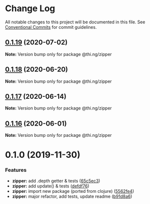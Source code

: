 # Change Log

All notable changes to this project will be documented in this file.
See [Conventional Commits](https://conventionalcommits.org) for commit guidelines.

## [0.1.19](https://github.com/thi-ng/umbrella/compare/@thi.ng/zipper@0.1.18...@thi.ng/zipper@0.1.19) (2020-07-02)

**Note:** Version bump only for package @thi.ng/zipper





## [0.1.18](https://github.com/thi-ng/umbrella/compare/@thi.ng/zipper@0.1.17...@thi.ng/zipper@0.1.18) (2020-06-20)

**Note:** Version bump only for package @thi.ng/zipper





## [0.1.17](https://github.com/thi-ng/umbrella/compare/@thi.ng/zipper@0.1.16...@thi.ng/zipper@0.1.17) (2020-06-14)

**Note:** Version bump only for package @thi.ng/zipper





## [0.1.16](https://github.com/thi-ng/umbrella/compare/@thi.ng/zipper@0.1.15...@thi.ng/zipper@0.1.16) (2020-06-01)

**Note:** Version bump only for package @thi.ng/zipper





# 0.1.0 (2019-11-30)

### Features

* **zipper:** add .depth getter & tests ([65c5ec3](https://github.com/thi-ng/umbrella/commit/65c5ec30601b0229d6760854a8f1d817f4236b1d))
* **zipper:** add update() & tests ([defdf76](https://github.com/thi-ng/umbrella/commit/defdf762b10350f0ce3e2b7d81f097c44f4e0223))
* **zipper:** import new package (ported from clojure) ([5562fe4](https://github.com/thi-ng/umbrella/commit/5562fe47927e046e419e7c96ad9b2ef43e2eb818))
* **zipper:** major refactor, add tests, update readme ([b91d8a6](https://github.com/thi-ng/umbrella/commit/b91d8a6047d30e4cddf10d1bfb0e929881ebfe34))

